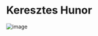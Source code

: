# Keresztes Hunor

![image](https://github.com/KeresztesHunor/Kiralynok/assets/115096360/ec179bbb-200d-428c-9f35-ef919b40b2c2)
